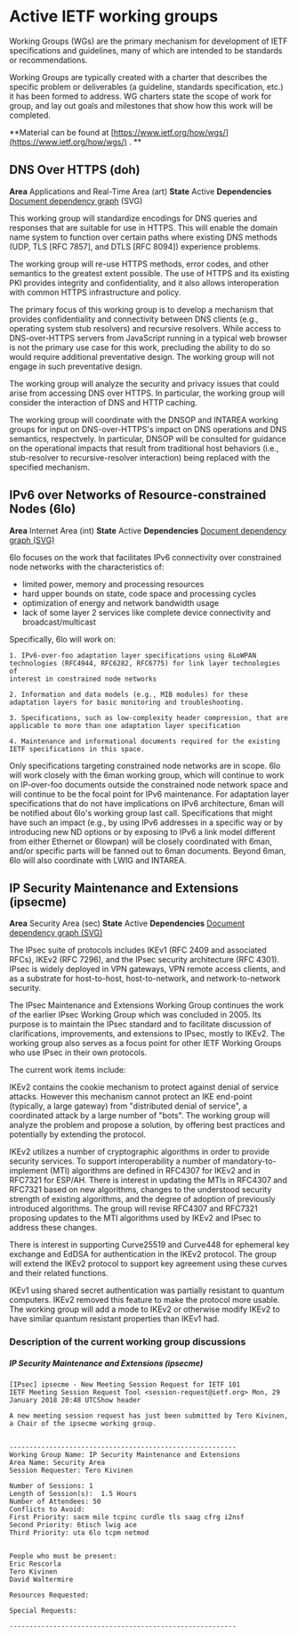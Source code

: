 # Active IETF working groups

Working Groups (WGs) are the primary mechanism for development of IETF specifications and guidelines, many of which are intended to be standards or recommendations.

Working Groups are typically created with a charter that describes the specific problem or deliverables (a guideline, standards specification, etc.) it has been formed to address. WG charters state the scope of work for group, and lay out goals and milestones that show how this work will be completed.

**Material can be found at [https://www.ietf.org/how/wgs/](https://www.ietf.org/how/wgs/) . **

## DNS Over HTTPS (doh)

**Area** Applications and Real-Time Area (art)
**State**	Active
**Dependencies** [Document dependency graph](https://datatracker.ietf.org/wg/doh/deps/svg/) (SVG)

This working group will standardize encodings for DNS queries and responses
that are suitable for use in HTTPS. This will enable the domain name system to
function over certain paths where existing DNS methods (UDP, TLS [RFC 7857],
and DTLS [RFC 8094]) experience problems.

The working group will re-use HTTPS methods, error codes, and other semantics
to the greatest extent possible. The use of HTTPS and its existing PKI
provides integrity and confidentiality, and it also allows interoperation
with common HTTPS infrastructure and policy.

The primary focus of this working group is to develop a mechanism that
provides confidentiality and connectivity between DNS clients (e.g., operating
system stub resolvers) and recursive resolvers. While access to
DNS-over-HTTPS servers from JavaScript running in a typical web browser is not
the primary use case for this work, precluding the ability to do so would
require additional preventative design. The working group will not engage in
such preventative design.

The working group will analyze the security and privacy issues that
could arise from accessing DNS over HTTPS. In particular, the working
group will consider the interaction of DNS and HTTP caching.

The working group will coordinate with the DNSOP and INTAREA working groups
for input on DNS-over-HTTPS's impact on DNS operations and DNS semantics,
respectvely. In particular, DNSOP will be consulted for guidance on the
operational impacts that result from traditional host behaviors (i.e.,
stub-resolver to recursive-resolver interaction) being replaced with the
specified mechanism.

## IPv6 over Networks of Resource-constrained Nodes (6lo)

**Area** Internet Area (int)
**State**	Active
**Dependencies** [Document dependency graph (SVG)](https://datatracker.ietf.org/wg/6lo/deps/svg/)

6lo focuses on the work that facilitates IPv6 connectivity over constrained node networks with the characteristics of:
* limited power, memory and processing resources
* hard upper bounds on state, code space and processing cycles
* optimization of energy and network bandwidth usage
* lack of some layer 2 services like complete device connectivity and
broadcast/multicast

Specifically, 6lo will work on:


    1. IPv6-over-foo adaptation layer specifications using 6LoWPAN
    technologies (RFC4944, RFC6282, RFC6775) for link layer technologies of
    interest in constrained node networks

    2. Information and data models (e.g., MIB modules) for these
    adaptation layers for basic monitoring and troubleshooting.

    3. Specifications, such as low-complexity header compression, that are
    applicable to more than one adaptation layer specification

    4. Maintenance and informational documents required for the existing
    IETF specifications in this space.

Only specifications targeting constrained node networks are in scope.
6lo will work closely with the 6man working group, which will continue
to work on IP-over-foo documents outside the constrained node network
space and will continue to be the focal point for IPv6 maintenance. For
adaptation layer specifications that do not have implications on IPv6
architecture, 6man will be notified about 6lo's working group last call.
Specifications that might have such an impact (e.g., by using IPv6
addresses in a specific way or by introducing new ND options or by
exposing to IPv6 a link model different from either Ethernet or 6lowpan)
will be closely coordinated with 6man, and/or specific parts will be
fanned out to 6man documents. Beyond 6man, 6lo will also coordinate with
LWIG and INTAREA.

## IP Security Maintenance and Extensions (ipsecme)

**Area** Security Area (sec)
**State**	Active
**Dependencies** [Document dependency graph (SVG)](https://datatracker.ietf.org/wg/ipsecme/deps/svg/)

The IPsec suite of protocols includes IKEv1 (RFC 2409 and associated
RFCs), IKEv2 (RFC 7296), and the IPsec security architecture (RFC
4301). IPsec is widely deployed in VPN gateways, VPN remote access
clients, and as a substrate for host-to-host, host-to-network, and
network-to-network security.

The IPsec Maintenance and Extensions Working Group continues the work
of the earlier IPsec Working Group which was concluded in 2005. Its
purpose is to maintain the IPsec standard and to facilitate discussion
of clarifications, improvements, and extensions to IPsec, mostly to
IKEv2. The working group also serves as a focus point for other IETF
Working Groups who use IPsec in their own protocols.

The current work items include:

IKEv2 contains the cookie mechanism to protect against denial of
service attacks. However this mechanism cannot protect an IKE
end-point (typically, a large gateway) from "distributed denial of
service", a coordinated attack by a large number of "bots". The
working group will analyze the problem and propose a solution, by
offering best practices and potentially by extending the protocol.

IKEv2 utilizes a number of cryptographic algorithms in order to
provide security services. To support interoperability a number of
mandatory-to-implement (MTI) algorithms are defined in RFC4307 for
IKEv2 and in RFC7321 for ESP/AH. There is interest in updating the
MTIs in RFC4307 and RFC7321 based on new algorithms, changes to the
understood security strength of existing algorithms, and the degree of
adoption of previously introduced algorithms. The group will revise
RFC4307 and RFC7321 proposing updates to the MTI algorithms used by
IKEv2 and IPsec to address these changes.

There is interest in supporting Curve25519 and Curve448 for ephemeral
key exchange and EdDSA for authentication in the IKEv2 protocol. The
group will extend the IKEv2 protocol to support key agreement using
these curves and their related functions.

IKEv1 using shared secret authentication was partially resistant to
quantum computers. IKEv2 removed this feature to make the protocol
more usable. The working group will add a mode to IKEv2 or otherwise
modify IKEv2 to have similar quantum resistant properties than IKEv1
had.

### Description of the current working group discussions
##### IP Security Maintenance and Extensions (ipsecme)

    [IPsec] ipsecme - New Meeting Session Request for IETF 101
    IETF Meeting Session Request Tool <session-request@ietf.org> Mon, 29 January 2018 20:48 UTCShow header

    A new meeting session request has just been submitted by Tero Kivinen, a Chair of the ipsecme working group.


    ---------------------------------------------------------
    Working Group Name: IP Security Maintenance and Extensions
    Area Name: Security Area
    Session Requester: Tero Kivinen

    Number of Sessions: 1
    Length of Session(s):  1.5 Hours
    Number of Attendees: 50
    Conflicts to Avoid:
    First Priority: sacm mile tcpinc curdle tls saag cfrg i2nsf
    Second Priority: 6tisch lwig ace
    Third Priority: uta 6lo tcpm netmod


    People who must be present:
    Eric Rescorla
    Tero Kivinen
    David Waltermire

    Resources Requested:

    Special Requests:

    ---------------------------------------------------------

